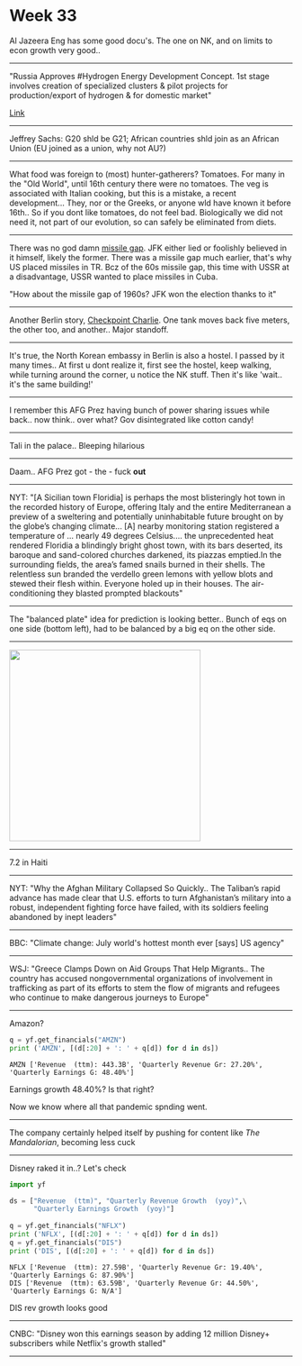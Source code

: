 # Week 33

Al Jazeera Eng has some good docu's. The one on NK, and on limits to
econ growth very good..

---

"Russia Approves #Hydrogen Energy Development Concept. 1st stage
involves creation of specialized clusters & pilot projects for
production/export of hydrogen & for domestic market"

[Link](https://bit.ly/3Alk2um)

---

Jeffrey Sachs: G20 shld be G21; African countries shld join as an
African Union (EU joined as a union, why not AU?) 

---


What food was foreign to (most) hunter-gatherers? Tomatoes. For many
in the "Old World", until 16th century there were no tomatoes. The veg
is associated with Italian cooking, but this is a mistake, a recent
development... They, nor or the Greeks, or anyone wld have known it
before 16th.. So if you dont like tomatoes, do not feel
bad. Biologically we did not need it, not part of our evolution, so
can safely be eliminated from diets.

---

There was no god damn [missile gap](2021/08/cuban-missile-crisis.md#gap).
JFK either lied or foolishly believed in it himself, likely the former.
There was a missile gap much earlier, that's why US placed missiles in TR.
Bcz of the 60s missile gap, this time with USSR at a disadvantage, USSR
wanted to place missiles in Cuba.

"How about the missile gap of 1960s? JFK won the election thanks to it"

---

Another Berlin story, [Checkpoint Charlie](2021/08/cuban-missile-crisis.md#berlin). 
One tank moves back five meters, the other too, and another.. Major standoff. 

---

It's true, the North Korean embassy in Berlin is also a hostel. I
passed by it many times.. At first u dont realize it, first see the
hostel, keep walking, while turning around the corner, u notice the NK
stuff. Then it's like 'wait.. it's the same building!'

---

I remember this AFG Prez having bunch of power sharing issues while
back.. now think.. over what? Gov disintegrated like cotton candy!

---

Tali in the palace.. Bleeping hilarious

---

Daam.. AFG Prez got - the - fuck **out**

---

NYT: "[A Sicilian town Floridia] is perhaps the most blisteringly hot
town in the recorded history of Europe, offering Italy and the entire
Mediterranean a preview of a sweltering and potentially uninhabitable
future brought on by the globe’s changing climate... [A] nearby
monitoring station registered a temperature of ... nearly 49 degrees
Celsius....  the unprecedented heat rendered Floridia a blindingly
bright ghost town, with its bars deserted, its baroque and
sand-colored churches darkened, its piazzas emptied.In the surrounding
fields, the area’s famed snails burned in their shells. The relentless
sun branded the verdello green lemons with yellow blots and stewed
their flesh within. Everyone holed up in their houses. The
air-conditioning they blasted prompted blackouts"

---


The "balanced plate" idea for prediction is looking better.. Bunch of
eqs on one side (bottom left), had to be balanced by a big eq on the
other side.

---

<img width="340" src="https://pbs.twimg.com/media/E8weTFtXEAA11rZ?format=jpg&name=small"/>

---

7.2 in Haiti

---

NYT: "Why the Afghan Military Collapsed So Quickly.. The Taliban’s
rapid advance has made clear that U.S. efforts to turn Afghanistan’s
military into a robust, independent fighting force have failed, with
its soldiers feeling abandoned by inept leaders"

---

BBC: "Climate change: July world's hottest month ever [says] US agency"

---

WSJ: "Greece Clamps Down on Aid Groups That Help Migrants.. The
country has accused nongovernmental organizations of involvement in
trafficking as part of its efforts to stem the flow of migrants and
refugees who continue to make dangerous journeys to Europe"

---

Amazon?

```python
q = yf.get_financials("AMZN")
print ('AMZN', [(d[:20] + ': ' + q[d]) for d in ds])
```

```text
AMZN ['Revenue  (ttm): 443.3B', 'Quarterly Revenue Gr: 27.20%', 'Quarterly Earnings G: 48.40%']
```

Earnings growth 48.40%? Is that right?

Now we know where all that pandemic spnding went.

---

The company certainly helped itself by pushing for content like *The
Mandalorian*, becoming less cuck

---

Disney raked it in..? Let's check


```python
import yf

ds = ["Revenue  (ttm)", "Quarterly Revenue Growth  (yoy)",\
      "Quarterly Earnings Growth  (yoy)"]
      
q = yf.get_financials("NFLX")
print ('NFLX', [(d[:20] + ': ' + q[d]) for d in ds])
q = yf.get_financials("DIS")
print ('DIS', [(d[:20] + ': ' + q[d]) for d in ds])
```

```text
NFLX ['Revenue  (ttm): 27.59B', 'Quarterly Revenue Gr: 19.40%', 'Quarterly Earnings G: 87.90%']
DIS ['Revenue  (ttm): 63.59B', 'Quarterly Revenue Gr: 44.50%', 'Quarterly Earnings G: N/A']
```

DIS rev growth looks good

---

CNBC: "Disney won this earnings season by adding 12 million Disney+
subscribers while Netflix's growth stalled"

---


